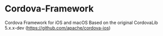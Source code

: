 # Cordova-Framework
Cordova Framework for iOS and macOS
Based on the original CordovaLib 5.x.x-dev (https://github.com/apache/cordova-ios)
